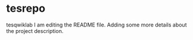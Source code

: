 # tesrepo
tesqwiklab
I am editing the README file. Adding some more details about the project description.

